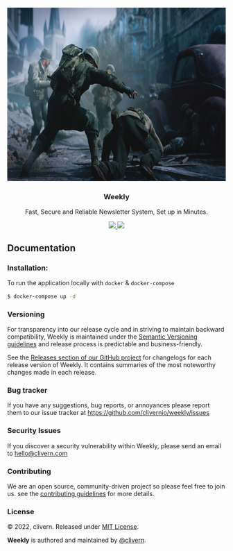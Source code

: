 <p align="center">
    <img alt="Logo" src="/static/logo.jpeg?v=1.0.0" height="400" />
    <h3 align="center">Weekly</h3>
    <p align="center">Fast, Secure and Reliable Newsletter System, Set up in Minutes.</p>
    <p align="center">
        <a href="https://github.com/clivernio/Weekly/actions/workflows/php.yml">
            <img src="https://github.com/clivernio/Weekly/actions/workflows/php.yml/badge.svg">
        </a>
        <a href="https://github.com/clivernio/Weekly/blob/master/LICENSE">
            <img src="https://img.shields.io/badge/LICENSE-MIT-orange.svg">
        </a>
    </p>
</p>


## Documentation

### Installation:

To run the application locally with `docker` & `docker-compose`

```zsh
$ docker-compose up -d
```


### Versioning

For transparency into our release cycle and in striving to maintain backward compatibility, Weekly is maintained under the [Semantic Versioning guidelines](https://semver.org/) and release process is predictable and business-friendly.

See the [Releases section of our GitHub project](https://github.com/clivernio/weekly/releases) for changelogs for each release version of Weekly. It contains summaries of the most noteworthy changes made in each release.


### Bug tracker

If you have any suggestions, bug reports, or annoyances please report them to our issue tracker at https://github.com/clivernio/weekly/issues


### Security Issues

If you discover a security vulnerability within Weekly, please send an email to [hello@clivern.com](mailto:hello@clivern.com)


### Contributing

We are an open source, community-driven project so please feel free to join us. see the [contributing guidelines](CONTRIBUTING.md) for more details.


### License

© 2022, clivern. Released under [MIT License](https://opensource.org/licenses/mit-license.php).

**Weekly** is authored and maintained by [@clivern](http://github.com/clivernio).
